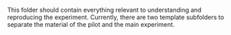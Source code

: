 This folder should contain everything relevant to understanding and reproducing the experiment.
Currently, there are two template subfolders to separate the material of the pilot and the main experiment.
